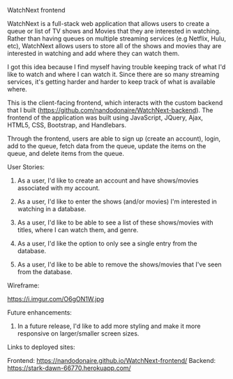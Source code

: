 WatchNext frontend

WatchNext is a full-stack web application that allows users to create a queue
or list of TV shows and Movies that they are interested in watching. Rather than
having queues on multiple streaming services (e.g Netflix, Hulu, etc), WatchNext
allows users to store all of the shows and movies thay are interested in watching
and add where they can watch them.

I got this idea because I find myself having trouble keeping track of what I'd
like to watch and where I can watch it. Since there are so many streaming services,
it's getting harder and harder to keep track of what is available where.

This is the client-facing frontend, which interacts with the custom backend that
I built (https://github.com/nandodonaire/WatchNext-backend). The frontend of the
application was built using JavaScript, JQuery, Ajax, HTML5, CSS, Bootstrap, and
Handlebars.

Through the frontend, users are able to sign up (create an account), login,
add to the queue, fetch data from the queue, update the items on the queue, and
delete items from the queue.

User Stories:

1) As a user, I'd like to create an account and have shows/movies associated
with my account.

2) As a user, I'd like to enter the shows (and/or movies) I'm interested in
watching in a database.

3) As a user, I'd like to be able to see a list of these shows/movies with
titles, where I can watch them, and genre.

4) As a user, I'd like the option to only see a single entry from the database.

5) As a user, I'd like to be able to remove the shows/movies that I've seen from
the database.

Wireframe:

https://i.imgur.com/O6gON1W.jpg

Future enhancements:

1) In a future release, I'd like to add more styling and make it more responsive
on larger/smaller screen sizes.

Links to deployed sites:

Frontend: https://nandodonaire.github.io/WatchNext-frontend/
Backend: https://stark-dawn-66770.herokuapp.com/
